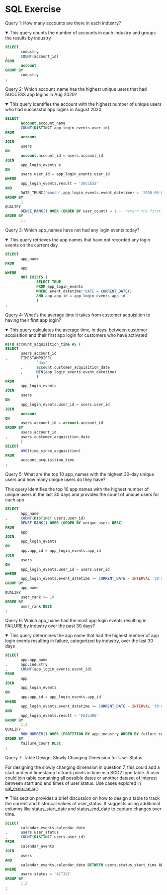 # SQL Exercise

Query 1: How many accounts are there in each industry?

<details open><summary> This query counts the number of accounts in each industry and groups the results by industry</summary>

```sql
SELECT 
       industry
,      COUNT(account_id)                                                                   AS account_count
FROM
       account
GROUP BY
       industry
;
```

</details>

Query 2: Which account_name has the highest unique users that had SUCCESS app logins in Aug 2020?

<details open><summary>This query identifies the account with the highest number of unique users who had successful app logins in August 2020</summary>

```sql
SELECT
       account.account_name
,      COUNT(DISTINCT app_login_events.user_id)                                            AS user_count
FROM
       account
JOIN
       users
ON
       account.account_id = users.account_id
JOIN
       app_login_events e
ON
       users.user_id = app_login_events.user_id
WHERE
       app_login_events.result = 'SUCCESS'
AND
       DATE_TRUNC('month',app_login_events.event_datetime) = '2020-08-01'
GROUP BY
       1
QUALIFY
       DENSE_RANK() OVER (ORDER BY user_count) = 1 -- return the first ranked account_name with the highest successful logins and will return multiple if tied for first
ORDER BY
       1;
```

</details>

Query 3: Which app_names have not had any login events today?

<details open><summary>This query retrieves the app names that have not recorded any login events on the current day</summary>

```SQL
SELECT 
       app_name
FROM
       app
WHERE
       NOT EXISTS (
              SELECT TRUE
              FROM app_login_events
              WHERE event_datetime::DATE = CURRENT_DATE()
              AND app.app_id = app_login_events.app_id
              )
;
```

</details>

Query 4: What's the average time it takes from customer acquisition to having their first app login?

<details open><summary>This query calculates the average time, in days, between customer acquisition and their first app login for customers who have activated</summary>

```sql
WITH account_acquisition_time AS (
SELECT 
       users.account_id
,      TIMESTAMPDIFF(
              'day'
       ,      account.customer_acquisition_date
       ,      MIN(app_login_events.event_datetime)
              )                                                                            AS time_since_acquisition
FROM
       app_login_events
JOIN
       users 
ON
       app_login_events.user_id = users.user_id
JOIN
       account
ON
       users.account_id = account.account_id
GROUP BY
       users.account_id
,      users.customer_acquisition_date
       )
SELECT 
       AVG(time_since_acquisition)                                                         AS average_days_since_acquisition
FROM
       account_acquisition_time
;    
```

</details>

Query 5: What are the top 10 app_names with the highest 30-day unique users and how many unique users do they have?

<detail opens><summary>This query identifies the top 10 app names with the highest number of unique users in the last 30 days and provides the count of unique users for each app</summary>

```sql
SELECT 
       app_name
,      COUNT(DISTINCT users.user_id)                                                       AS unique_users
,      DENSE_RANK() OVER (ORDER BY unique_users DESC)                                      AS user_rank
FROM
       app
JOIN
       app_login_events
ON
       app.app_id = app_login_events.app_id
JOIN
       users
ON
       app_login_events.user_id = users.user_id
WHERE
       app_login_events.event_datetime >= CURRENT_DATE - INTERVAL '30 days'
GROUP BY
       app_name
QUALIFY
       user_rank <= 10
ORDER BY
       user_rank DESC
;
```

</details>

Query 6: Which app_name had the most app login events resulting in FAILURE by industry over the past 30 days?

<details open><summary>This query determines the app name that had the highest number of app login events resulting in failure, categorized by industry, over the last 30 days</summary>

```sql
SELECT
       app.app_name
,      app.industry
,      COUNT(app_login_events.event_id)                                                    AS failure_count
FROM
       app
JOIN
       app_login_events
ON
       app.app_id = app_login_events.app_id
WHERE
       app_login_events.event_datetime >= CURRENT_DATE - INTERVAL '30 days' 
AND
       app_login_events.result = 'FAILURE'
GROUP BY
       1,2
QUALIFY
       ROW_NUMBER() OVER (PARTITION BY app.industry ORDER BY failure_count) = 1 --return the highest app_name by industry - this could be dense_rank if ties matter
ORDER BY
       failure_count DESC
;
```

</details>

Query 7: Table Design: Slowly Changing Dimension for User Status

For designing the slowly changing dimension in question 7, this could add a start and end timestamp to track points in time in a SCD2 type table. A user could join table containing all possible dates or another dataset of interest between start and end times of user status. Use cases explored in [sql_exercise.sql](sql_exercise.sql).

<details open><summary>This section provides a brief discussion on how to design a table to track the current and historical values of user_status. It suggests using additional columns like status_start_date and status_end_date to capture changes over time.
</summary>

```sql
SELECT
       calendar_events.calendar_date
,      users.user_status
,      COUNT(DISTINCT users.user_id)                                                       AS user_count
FROM
       calendar_events
JOIN
       users
AND
       calendar_events.calendar_date BETWEEN users.status_start_time AND users.status_end_time
WHERE
       users.status = 'ACTIVE'
GROUP BY
       1,2
;
```

</details>
